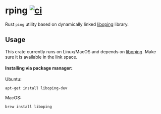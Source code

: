 # rping [![ci](https://github.com/YangchenYe323/rping/actions/workflows/ci.yml/badge.svg)](https://github.com/YangchenYe323/rping/actions/workflows/ci.yml)

Rust `ping` utility based on dynamically linked [liboping](https://noping.cc/) library.

## Usage
This crate currently runs on Linux/MacOS and depends on [liboping](https://noping.cc/). Make sure it is available in the link space.

#### Installing via package manager:
Ubuntu:
```bash
apt-get install liboping-dev
```
MacOS:
```bash
brew install liboping
```



